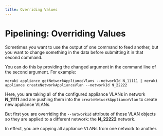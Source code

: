 ```yaml
---
title: Overriding Values
---
```


# Pipelining: **Overriding Values**

Sometimes you want to use the output of one command to feed another, but you want to change something in the data before submitting it in that second command.

You can do this by providing the changed argument in the command line of the second argument. For example:

```
meraki appliance getNetworkApplianceVlans --networkId N_11111 | meraki appliance createNetworkApplianceVlan --networkId N_22222
```

Here, you are taking all of the configured appliance VLANs in network **N_11111** and are pushing them into the `createNetworkApplianceVlan` to create new appliance VLANs.

But first you are overriding the `--networkId` attribute of those VLAN objects so they are applied to a different network: the **N_22222** network.

In effect, you are copying all appliance VLANs from one network to another.
